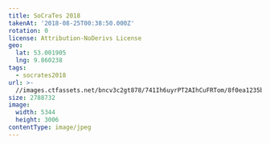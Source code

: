```yaml
---
title: SoCraTes 2018
takenAt: '2018-08-25T00:38:50.000Z'
rotation: 0
license: Attribution-NoDerivs License
geo:
  lat: 53.001905
  lng: 9.860238
tags:
  - socrates2018
url: >-
  //images.ctfassets.net/bncv3c2gt878/741Ih6uyrPT2AIhCuFRTom/8f0ea1235bf98e47e488cb44ee81afea/socrates-2018_44354349962_o
size: 2788732
image:
  width: 5344
  height: 3006
contentType: image/jpeg
---
```


